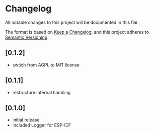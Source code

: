 # Changelog

All notable changes to this project will be documented in this file.

The format is based on [Keep a Changelog](https://keepachangelog.com/en/1.0.0/), and this project adheres to [Semantic Versioning](https://semver.org/spec/v2.0.0.html).

## [0.1.2]

- swtich from AGPL to MIT license

## [0.1.1]

- restructure internal handling

## [0.1.0]

- initial release
- included Logger for ESP-IDF
